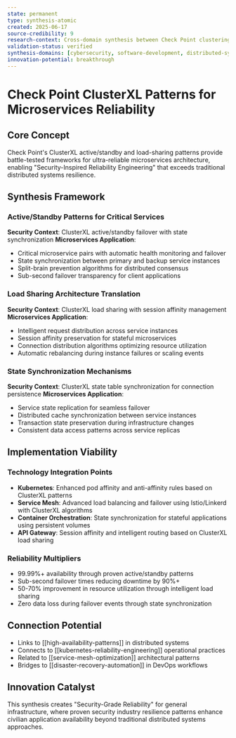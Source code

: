 ```yaml
---
state: permanent
type: synthesis-atomic
created: 2025-06-17
source-credibility: 9
research-context: Cross-domain synthesis between Check Point clustering and microservices architecture
validation-status: verified
synthesis-domains: [cybersecurity, software-development, distributed-systems]
innovation-potential: breakthrough
---
```


# Check Point ClusterXL Patterns for Microservices Reliability

## Core Concept
Check Point's ClusterXL active/standby and load-sharing patterns provide battle-tested frameworks for ultra-reliable microservices architecture, enabling "Security-Inspired Reliability Engineering" that exceeds traditional distributed systems resilience.

## Synthesis Framework

### Active/Standby Patterns for Critical Services
**Security Context**: ClusterXL active/standby failover with state synchronization
**Microservices Application**:
- Critical microservice pairs with automatic health monitoring and failover
- State synchronization between primary and backup service instances
- Split-brain prevention algorithms for distributed consensus
- Sub-second failover transparency for client applications

### Load Sharing Architecture Translation
**Security Context**: ClusterXL load sharing with session affinity management
**Microservices Application**:
- Intelligent request distribution across service instances
- Session affinity preservation for stateful microservices
- Connection distribution algorithms optimizing resource utilization
- Automatic rebalancing during instance failures or scaling events

### State Synchronization Mechanisms
**Security Context**: ClusterXL state table synchronization for connection persistence
**Microservices Application**:
- Service state replication for seamless failover
- Distributed cache synchronization between service instances
- Transaction state preservation during infrastructure changes
- Consistent data access patterns across service replicas

## Implementation Viability

### Technology Integration Points
- **Kubernetes**: Enhanced pod affinity and anti-affinity rules based on ClusterXL patterns
- **Service Mesh**: Advanced load balancing and failover using Istio/Linkerd with ClusterXL algorithms
- **Container Orchestration**: State synchronization for stateful applications using persistent volumes
- **API Gateway**: Session affinity and intelligent routing based on ClusterXL load sharing

### Reliability Multipliers
- 99.99%+ availability through proven active/standby patterns
- Sub-second failover times reducing downtime by 90%+
- 50-70% improvement in resource utilization through intelligent load sharing
- Zero data loss during failover events through state synchronization

## Connection Potential
- Links to [[high-availability-patterns]] in distributed systems
- Connects to [[kubernetes-reliability-engineering]] operational practices
- Related to [[service-mesh-optimization]] architectural patterns
- Bridges to [[disaster-recovery-automation]] in DevOps workflows

## Innovation Catalyst
This synthesis creates "Security-Grade Reliability" for general infrastructure, where proven security industry resilience patterns enhance civilian application availability beyond traditional distributed systems approaches.